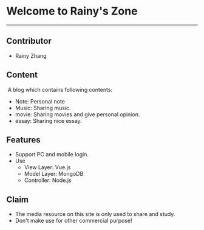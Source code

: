 # Welcome to Rainy\'s Zone

***

## Contributor

* Rainy Zhang

## Content

​	A blog which contains following contents:

* Note: Personal note
* Music: Sharing music.
* movie: Sharing movies and give personal opinion.
* essay: Sharing nice essay.

## Features

* Support PC and mobile login.
* Use
  - View Layer: Vue.js
  - Model Layer: MongoDB
  - Controller: Node.js

## Claim

* The media resource on this site is only used to share and study.
* Don't make use for other commercial purpose!